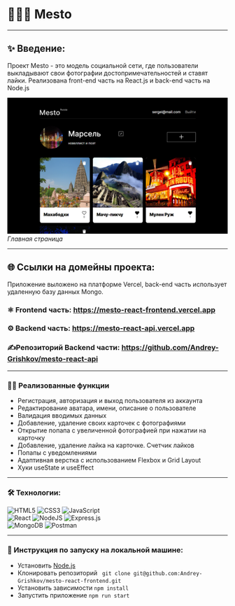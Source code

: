 # 👨🏻‍💻 Mesto

___
## ✨ Введение:

Проект Mesto - это модель социальной сети, где пользователи выкладывают свои фотографии достопримечательностей
и ставят лайки. Реализована front-end часть на React.js и back-end часть на Node.js

![Главная страница](./src/images/ScreenShot.png)
*Главная страница*

___

## 🌐 Ссылки на домейны проекта:
Приложение выложено на платформе Vercel, back-end часть использует удаленную базу данных Mongo.

### ⚛️ Frontend часть: https://mesto-react-frontend.vercel.app 
### ⚙️ Backend часть: https://mesto-react-api.vercel.app
### ✍️Репозиторий Backend части: https://github.com/Andrey-Grishkov/mesto-react-api

___

<h3 align="left">🧙‍♂️ Реализованные функции</h3>

* Регистрация, авторизация и выход пользователя из аккаунта
* Редактирование аватара, имени, описание о пользователе 
* Валидация вводимых данных
* Добавление, удаление своих карточек с фотографиями
* Открытие попапа с увеличенной фотографией при нажатии на карточку
* Добавление, удаление лайка на карточке. Счетчик лайков
* Попапы с уведомлениями
* Адаптивная верстка с использованием Flexbox и Grid Layout
* Хуки useState и useEffect

___

### 🛠️ Технологии:
![HTML5](https://img.shields.io/badge/html5-%23E34F26.svg?style=for-the-badge&logo=html5&logoColor=white)
![CSS3](https://img.shields.io/badge/css3-%231572B6.svg?style=for-the-badge&logo=css3&logoColor=white)
![JavaScript](https://img.shields.io/badge/javascript-%23323330.svg?style=for-the-badge&logo=javascript&logoColor=%23F7DF1E)  
![React](https://img.shields.io/badge/react-%2320232a.svg?style=for-the-badge&logo=react&logoColor=%2361DAFB)
![NodeJS](https://img.shields.io/badge/node.js-6DA55F?style=for-the-badge&logo=node.js&logoColor=white)
![Express.js](https://img.shields.io/badge/express.js-%23404d59.svg?style=for-the-badge&logo=express&logoColor=%2361DAFB)  
![MongoDB](https://img.shields.io/badge/MongoDB-%234ea94b.svg?style=for-the-badge&logo=mongodb&logoColor=white)
![Postman](https://img.shields.io/badge/Postman-FF6C37?style=for-the-badge&logo=postman&logoColor=white)

___

### 🚀 Инструкция по запуску на локальной машине:
* Установить [Node.js](https://nodejs.org/ru/)
* Клонировать репозиторий ``` git clone git@github.com:Andrey-Grishkov/mesto-react-frontend.git```
* Установить зависимости ``` npm install ```
* Запустить приложение ``` npm run start ```
